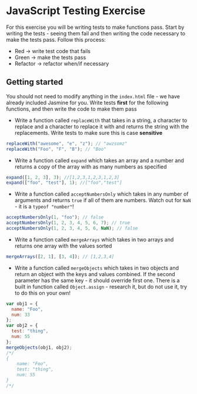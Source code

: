 # JavaScript Testing Exercise

For this exercise you will be writing tests to make functions pass. Start by writing the tests - seeing them fail and then writing the code necessary to make the tests pass. Follow this process:

* Red -> write test code that fails
* Green -> make the tests pass
* Refactor -> refactor when/if necessary

## Getting started

You should not need to modify anything in the `index.html` file - we have already included Jasmine for you. Write tests **first** for the following functions, and then write the code to make them pass

* Write a function called `replaceWith` that takes in a string, a character to replace and a character to replace it with and returns the string with the replacements. Write tests to make sure this is case **sensitive**

```javascript
replaceWith("awesome", "e", "z"); // "awzsomz"
replaceWith("Foo", "F", "B"); // "Boo"
```

* Write a function called `expand` which takes an array and a number and returns a copy of the array with as many numbers as specified

```javascript
expand([1, 2, 3], 3); //[1,2,3,1,2,3,1,2,3]
expand(["foo", "test"], 1); //["foo","test"]
```

* Write a function called `acceptNumbersOnly` which takes in any number of arguments and returns `true` if all of them are numbers. Watch out for `NaN` - it is a `typeof "number"`!

```javascript
acceptNumbersOnly(1, "foo"); // false
acceptNumbersOnly(1, 2, 3, 4, 5, 6, 7); // true
acceptNumbersOnly(1, 2, 3, 4, 5, 6, NaN); // false
```

* Write a function called `mergeArrays` which takes in two arrays and returns one array with the values sorted

```javascript
mergeArrays([2, 1], [3, 4]); // [1,2,3,4]
```

* Write a function called `mergeObjects` which takes in two objects and return an object with the keys and values combined. If the second parameter has the same key - it should override first one. There is a built in function called `Object.assign` - research it, but do not use it, try to do this on your own!

```javascript
var obj1 = {
  name: "Foo",
  num: 33
};
var obj2 = {
  test: "thing",
  num: 55
};
mergeObjects(obj1, obj2);
/*/
{
    name: "Foo",
    test: "thing",
    num: 55
}
/*/
```
